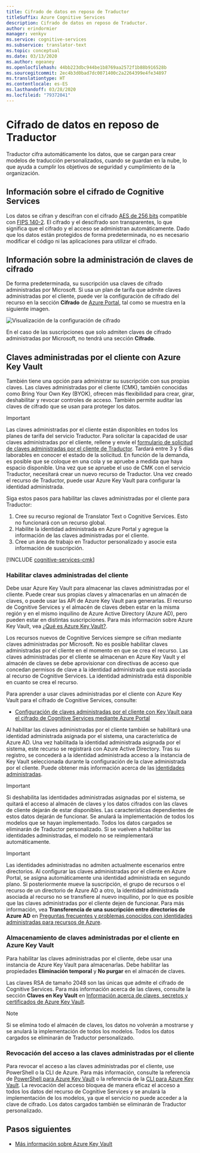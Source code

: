 ```yaml
---
title: Cifrado de datos en reposo de Traductor
titleSuffix: Azure Cognitive Services
description: Cifrado de datos en reposo de Traductor.
author: erindormier
manager: venkyv
ms.service: cognitive-services
ms.subservice: translator-text
ms.topic: conceptual
ms.date: 03/13/2020
ms.author: egeaney
ms.openlocfilehash: 44bb223dbc944be1b8769aa2572f1b88b916528b
ms.sourcegitcommit: 2ec4b3d0bad7dc0071400c2a2264399e4fe34897
ms.translationtype: HT
ms.contentlocale: es-ES
ms.lasthandoff: 03/28/2020
ms.locfileid: "79372041"
---
```

# <a name="translator-encryption-of-data-at-rest"></a>Cifrado de datos en reposo de Traductor

Traductor cifra automáticamente los datos, que se cargan para crear modelos de traducción personalizados, cuando se guardan en la nube, lo que ayuda a cumplir los objetivos de seguridad y cumplimiento de la organización.

## <a name="about-cognitive-services-encryption"></a>Información sobre el cifrado de Cognitive Services

Los datos se cifran y descifran con el cifrado [AES de 256 bits](https://en.wikipedia.org/wiki/FIPS_140-2) compatible con [FIPS 140-2](https://en.wikipedia.org/wiki/Advanced_Encryption_Standard). El cifrado y el descifrado son transparentes, lo que significa que el cifrado y el acceso se administran automáticamente. Dado que los datos están protegidos de forma predeterminada, no es necesario modificar el código ni las aplicaciones para utilizar el cifrado.

## <a name="about-encryption-key-management"></a>Información sobre la administración de claves de cifrado

De forma predeterminada, su suscripción usa claves de cifrado administradas por Microsoft. Si usa un plan de tarifa que admite claves administradas por el cliente, puede ver la configuración de cifrado del recurso en la sección **Cifrado** de [Azure Portal](https://portal.azure.com), tal como se muestra en la siguiente imagen.

![Visualización de la configuración de cifrado](../media/cognitive-services-encryption/encryptionblade.png)

En el caso de las suscripciones que solo admiten claves de cifrado administradas por Microsoft, no tendrá una sección **Cifrado**.

## <a name="customer-managed-keys-with-azure-key-vault"></a>Claves administradas por el cliente con Azure Key Vault

También tiene una opción para administrar su suscripción con sus propias claves. Las claves administradas por el cliente (CMK), también conocidas como Bring Your Own Key (BYOK), ofrecen más flexibilidad para crear, girar, deshabilitar y revocar controles de acceso. También permite auditar las claves de cifrado que se usan para proteger los datos.

> [!IMPORTANT]
> Las claves administradas por el cliente están disponibles en todos los planes de tarifa del servicio Traductor. Para solicitar la capacidad de usar claves administradas por el cliente, rellene y envíe el [formulario de solicitud de claves administradas por el cliente de Traductor](https://aka.ms/cogsvc-cmk). Tardará entre 3 y 5 días laborables en conocer el estado de la solicitud. En función de la demanda, es posible que se coloque en una cola y se apruebe a medida que haya espacio disponible. Una vez que se apruebe el uso de CMK con el servicio Traductor, necesitará crear un nuevo recurso de Traductor. Una vez creado el recurso de Traductor, puede usar Azure Key Vault para configurar la identidad administrada.

Siga estos pasos para habilitar las claves administradas por el cliente para Traductor:

1. Cree su recurso regional de Translator Text o Cognitive Services. Esto no funcionará con un recurso global.
2. Habilite la identidad administrada en Azure Portal y agregue la información de las claves administradas por el cliente.
3. Cree un área de trabajo en Traductor personalizado y asocie esta información de suscripción.

[!INCLUDE [cognitive-services-cmk](../../../includes/cognitive-services-cmk-regions.md)]

### <a name="enable-customer-managed-keys"></a>Habilitar claves administradas del cliente

Debe usar Azure Key Vault para almacenar las claves administradas por el cliente. Puede crear sus propias claves y almacenarlas en un almacén de claves, o puede usar las API de Azure Key Vault para generarlas. El recurso de Cognitive Services y el almacén de claves deben estar en la misma región y en el mismo inquilino de Azure Active Directory (Azure AD), pero pueden estar en distintas suscripciones. Para más información sobre Azure Key Vault, vea [¿Qué es Azure Key Vault?](https://docs.microsoft.com/azure/key-vault/key-vault-overview).

Los recursos nuevos de Cognitive Services siempre se cifran mediante claves administradas por Microsoft. No es posible habilitar claves administradas por el cliente en el momento en que se crea el recurso. Las claves administradas por el cliente se almacenan en Azure Key Vault y el almacén de claves se debe aprovisionar con directivas de acceso que concedan permisos de clave a la identidad administrada que está asociada al recurso de Cognitive Services. La identidad administrada está disponible en cuanto se crea el recurso.

Para aprender a usar claves administradas por el cliente con Azure Key Vault para el cifrado de Cognitive Services, consulte:

- [Configuración de claves administradas por el cliente con Key Vault para el cifrado de Cognitive Services mediante Azure Portal](../Encryption/cognitive-services-encryption-keys-portal.md)

Al habilitar las claves administradas por el cliente también se habilitará una identidad administrada asignada por el sistema, una característica de Azure AD. Una vez habilitada la identidad administrada asignada por el sistema, este recurso se registrará con Azure Active Directory. Tras su registro, se concederá a la identidad administrada acceso a la instancia de Key Vault seleccionada durante la configuración de la clave administrada por el cliente. Puede obtener más información acerca de las [identidades administradas](https://docs.microsoft.com/azure/active-directory/managed-identities-azure-resources/overview).

> [!IMPORTANT]
> Si deshabilita las identidades administradas asignadas por el sistema, se quitará el acceso al almacén de claves y los datos cifrados con las claves de cliente dejarán de estar disponibles. Las características dependientes de estos datos dejarán de funcionar. Se anulará la implementación de todos los modelos que se hayan implementado. Todos los datos cargados se eliminarán de Traductor personalizado. Si se vuelven a habilitar las identidades administradas, el modelo no se reimplementará automáticamente.

> [!IMPORTANT]
> Las identidades administradas no admiten actualmente escenarios entre directorios. Al configurar las claves administradas por el cliente en Azure Portal, se asigna automáticamente una identidad administrada en segundo plano. Si posteriormente mueve la suscripción, el grupo de recursos o el recurso de un directorio de Azure AD a otro, la identidad administrada asociada al recurso no se transfiere al nuevo inquilino, por lo que es posible que las claves administradas por el cliente dejen de funcionar. Para más información, vea **Transferencia de una suscripción entre directorios de Azure AD** en [Preguntas frecuentes y problemas conocidos con identidades administradas para recursos de Azure](https://docs.microsoft.com/azure/active-directory/managed-identities-azure-resources/known-issues#transferring-a-subscription-between-azure-ad-directories).  

### <a name="store-customer-managed-keys-in-azure-key-vault"></a>Almacenamiento de claves administradas por el cliente en Azure Key Vault

Para habilitar las claves administradas por el cliente, debe usar una instancia de Azure Key Vault para almacenarlas. Debe habilitar las propiedades **Eliminación temporal** y **No purgar** en el almacén de claves.

Las claves RSA de tamaño 2048 son las únicas que admite el cifrado de Cognitive Services. Para más información acerca de las claves, consulte la sección **Claves en Key Vault** en [Información acerca de claves, secretos y certificados de Azure Key Vault](https://docs.microsoft.com/azure/key-vault/about-keys-secrets-and-certificates#key-vault-keys).

> [!NOTE]
> Si se elimina todo el almacén de claves, los datos no volverán a mostrarse y se anulará la implementación de todos los modelos. Todos los datos cargados se eliminarán de Traductor personalizado. 

### <a name="revoke-access-to-customer-managed-keys"></a>Revocación del acceso a las claves administradas por el cliente

Para revocar el acceso a las claves administradas por el cliente, use PowerShell o la CLI de Azure. Para más información, consulte la referencia de [PowerShell para Azure Key Vault](https://docs.microsoft.com/powershell/module/az.keyvault//) o la referencia de la [CLI para Azure Key Vault](https://docs.microsoft.com/cli/azure/keyvault). La revocación del acceso bloquea de manera eficaz el acceso a todos los datos del recurso de Cognitive Services y se anulará la implementación de los modelos, ya que el servicio no puede acceder a la clave de cifrado. Los datos cargados también se eliminarán de Traductor personalizado.


## <a name="next-steps"></a>Pasos siguientes

* [Más información sobre Azure Key Vault](https://docs.microsoft.com/azure/key-vault/key-vault-overview)
